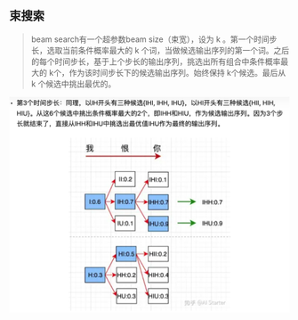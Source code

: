 ## 束搜索

> beam search有一个超参数beam size（束宽），设为 k 。第一个时间步长，选取当前条件概率最大的 k 个词，当做候选输出序列的第一个词。之后的每个时间步长，基于上个步长的输出序列，挑选出所有组合中条件概率最大的 k个，作为该时间步长下的候选输出序列。始终保持 k个候选。最后从 k 个候选中挑出最优的。

![image-20230224163556923](assets/image-20230224163556923.png)